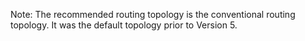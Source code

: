Note: The recommended routing topology is the conventional routing topology. It was the default topology prior to Version 5.
